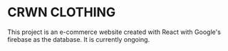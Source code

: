 # CRWN CLOTHING 

This project is an e-commerce website created with React with Google's firebase as the database. It is currently ongoing. 
